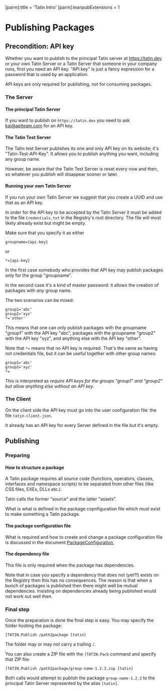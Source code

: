 [parm]:title             = 'Tatin Intro'
[parm]:leanpubExtensions = 1


# Publishing Packages

## Precondition: API key

Whether you want to publish to the principal Tatin server at <https://tatin.dev> or your own Tatin Server or a Tatin Server that someone in your company runs, first you need an API key. "API key" is just a fancy expression for a password that is used by an application.

API keys are only required for publishing, not for consuming packages.


### The Server


#### The principal Tatin Server

If you want to publish on `https://tatin.dev` you need to ask [kai@aplteam.com](mailto:kai@aplteam.com) for an API key.


#### The Tatin Test Server

The Tatin test Server publishes its one and only API key on its website; it's "Tatin-Test-API-Key". It allows you to publish anything you want, including any group name.

However, be aware that the Tatin Test Server is reset every now and then, so whatever you publish will disappear sooner or later.


#### Running your own Tatin Server 

If you run your own Tatin Server we suggest that you create a UUID and use that as an API key. 

In order for the API key to be accepted by the Tatin Server it must be added to the file `Credentials.txt` in the Registry's root directory. The file will most likely already exist but might be empty.

Make sure that you specify it as either

```
groupname={api-key}
```

or

```
*={api-key}
```

In the first case somebody who provides that API key may publish packages only for the group "groupname".

In the second case it's a kind of master password: it allows the creation of packages with _any_ group name.

The two scenarios can be mixed:

```
group1='abc'
group2='xyz'
*='other'
```

This means that one can only publish packages with the groupname "group1" with the API key "abc", packages with the groupname "group2" with the API key "xyz", and anything else with the API key "other".

Note that `*=` means that no API key is required. That's the same as having not credentials file, but it can be useful together with other group names:

```
group1='abc'
group2='xyz'
*=
```

This is interpreted as _require API keys for the groups "group1" and "group2" but allow anything else without an API key_.

### The Client

On the client side the API key must go into the user configuration file: the file `tatin-client.json`.

It already has an API key for every Server defined in the file but it's empty.


## Publishing


### Preparing

#### How to structure a package

A Tatin package requires all source code (functions, operators, classes, interfaces and namespace scripts) to be separated from other files (like CSS files, EXEs, DLLs etc.).

Tatin calls the former "source" and the latter "assets". 

What is what is defined in the package copnfiguration file which _must_ exist to make something a Tatin package.


#### The package configuration file

What is required and how to create and change a package configuration file is discussed in the document [PackageConfiguration](./PackageConfiguration.html ),


#### The dependency file

This file is only required when the package has dependencies.

Note that in case you specify a dependency that does not (yet?!) exists on the Registry then this has no consequences. The reason is that when a bunch of packages is published then there might well be mutual dependencies. Insisting on dependencies already being published would not work out well then.


### Final step

Once the preparation is done the final step is easy. You may specify the folder hosting the package:

```
]TATIN.Publish /path2package [tatin]
```

The folder may or may not carry a trailing `/`.

You can also create a ZIP file with the `]TATIN.Pack` command and specify that ZIP file:

```
]TATIN.Publish /path2package/group-name-1.2.3.zip [tatin]
```

Both calls would attempt to publish the package `group-name-1.2.3` to the principal Tatin Server represented by the alias `[tatin]`.